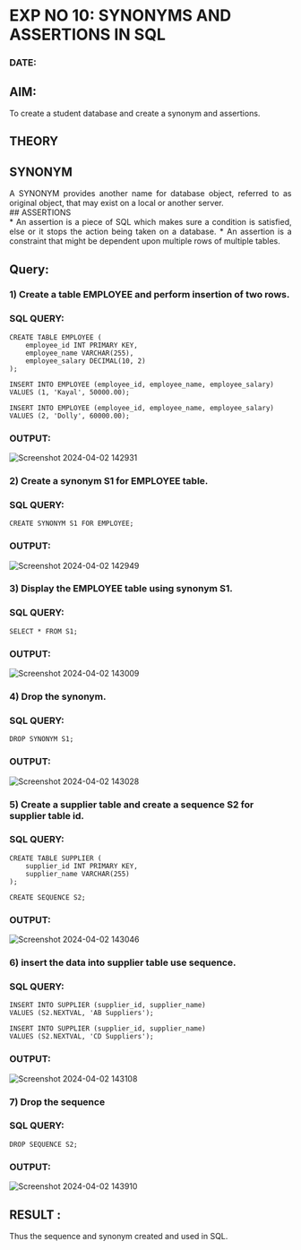# EXP NO 10: SYNONYMS AND ASSERTIONS IN SQL 
### DATE: 
## AIM:
To create a student database and create a synonym and assertions.

## THEORY
## SYNONYM
<div align="justify">
A SYNONYM provides another name for database object, referred to as original object, that may exist on a local or another server.
</div>
## ASSERTIONS
<div align="justify">
* An assertion is a piece of SQL which makes sure a condition is satisfied, else or it stops the action being taken on a database.
* An assertion is a constraint that might be dependent upon multiple rows of multiple tables.
</div>

## Query:
### 1) Create a table EMPLOYEE and perform insertion of two rows.

### SQL QUERY: 
```
CREATE TABLE EMPLOYEE (
    employee_id INT PRIMARY KEY,
    employee_name VARCHAR(255),
    employee_salary DECIMAL(10, 2)
);

INSERT INTO EMPLOYEE (employee_id, employee_name, employee_salary)
VALUES (1, 'Kayal', 50000.00);

INSERT INTO EMPLOYEE (employee_id, employee_name, employee_salary)
VALUES (2, 'Dolly', 60000.00);
```

### OUTPUT:
![Screenshot 2024-04-02 142931](https://github.com/Dhanudhanaraj/DBMS/assets/119218812/a3baab08-f624-4690-b739-87070a47b9e6)

### 2) Create a synonym S1 for EMPLOYEE  table.

### SQL QUERY: 
```
CREATE SYNONYM S1 FOR EMPLOYEE;
```
### OUTPUT:
![Screenshot 2024-04-02 142949](https://github.com/Dhanudhanaraj/DBMS/assets/119218812/4da68d32-b801-448b-821a-6d33faea53f8)


### 3) Display the EMPLOYEE  table using synonym S1.
 
### SQL QUERY: 
```
SELECT * FROM S1;
```

### OUTPUT:
![Screenshot 2024-04-02 143009](https://github.com/Dhanudhanaraj/DBMS/assets/119218812/963c4290-5e9f-449b-b356-44b806b8cd8b)


### 4) Drop the synonym.

### SQL QUERY: 
```
DROP SYNONYM S1;
```

### OUTPUT:
![Screenshot 2024-04-02 143028](https://github.com/Dhanudhanaraj/DBMS/assets/119218812/4a0abc5f-bcd9-4f06-895f-a4e86c47cb91)



### 5) Create a supplier table and create a sequence S2 for supplier table id.

### SQL QUERY: 
```
CREATE TABLE SUPPLIER (
    supplier_id INT PRIMARY KEY,
    supplier_name VARCHAR(255)
);

CREATE SEQUENCE S2;
```

### OUTPUT:
![Screenshot 2024-04-02 143046](https://github.com/Dhanudhanaraj/DBMS/assets/119218812/e7b66211-5bf4-4293-8d00-53f01a69d27c)


### 6) insert the data into supplier table use sequence.

### SQL QUERY: 
```
INSERT INTO SUPPLIER (supplier_id, supplier_name)
VALUES (S2.NEXTVAL, 'AB Suppliers');

INSERT INTO SUPPLIER (supplier_id, supplier_name)
VALUES (S2.NEXTVAL, 'CD Suppliers');
```

### OUTPUT:
![Screenshot 2024-04-02 143108](https://github.com/Dhanudhanaraj/DBMS/assets/119218812/a592143c-d033-4385-ba95-90edc540ad76)

### 7) Drop the sequence

### SQL QUERY: 
```
DROP SEQUENCE S2;
```

### OUTPUT:
![Screenshot 2024-04-02 143910](https://github.com/Dhanudhanaraj/DBMS/assets/119218812/d9df85ea-cf61-4cfe-adb3-90a65529a68e)

## RESULT :
Thus the sequence and synonym created and used in SQL.
